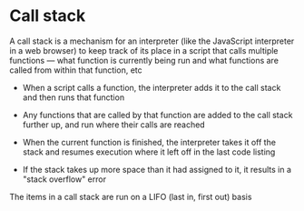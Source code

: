 # Call stack

A call stack is a mechanism for an interpreter (like the JavaScript interpreter in a web browser) to keep track of its place in a script that calls multiple functions — what function is currently being run and what functions are called from within that function, etc

- When a script calls a function, the interpreter adds it to the call stack and then runs that function

- Any functions that are called by that function are added to the call stack further up, and run where their calls are reached

- When the current function is finished, the interpreter takes it off the stack and resumes execution where it left off in the last code listing

- If the stack takes up more space than it had assigned to it, it results in a "stack overflow" error

The items in a call stack are run on a LIFO (last in, first out) basis
